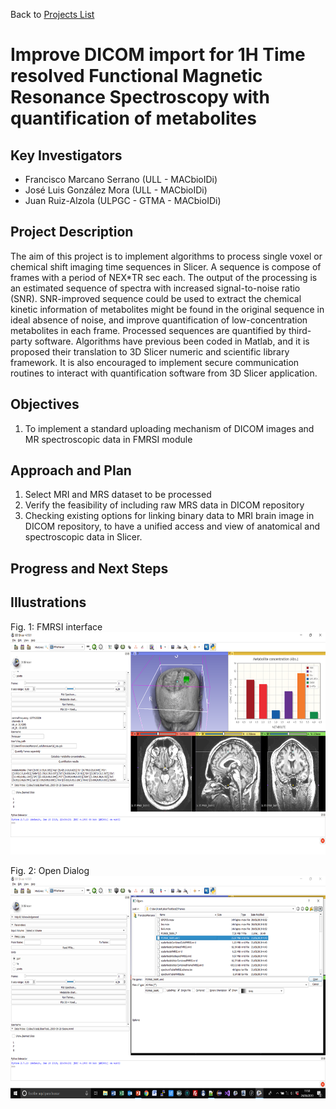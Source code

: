 Back to [Projects List](../../README.md#ProjectsList)

# Improve DICOM import for 1H Time resolved Functional Magnetic Resonance Spectroscopy with quantification of metabolites

## Key Investigators

- Francisco Marcano Serrano (ULL - MACbioIDi)
- José Luis González Mora (ULL - MACbioIDi)
- Juan Ruiz-Alzola (ULPGC - GTMA - MACbioIDi)

## Project Description

The aim of this project is to implement algorithms to process single voxel or chemical shift imaging time sequences in Slicer. A sequence is compose of frames with a period of NEX*TR sec each. The output of the processing is an estimated sequence of spectra with increased signal-to-noise ratio (SNR). SNR-improved sequence could be used to extract the chemical kinetic information of metabolites might be found in the original sequence in ideal absence of noise, and improve quantification of low-concentration metabolites in each frame. Processed sequences are quantified by third-party software.
Algorithms have previous been coded in Matlab, and it is proposed their translation to 3D Slicer numeric and scientific library framework. It is also encouraged to implement secure communication routines to interact with quantification software from 3D Slicer application.

## Objectives

1. To implement a standard uploading mechanism of DICOM images and MR spectroscopic data in FMRSI module 

## Approach and Plan

1. Select MRI and MRS dataset to be processed
2. Verify the feasibility of including raw MRS data in DICOM repository
2. Checking existing options for linking binary data to MRI brain image in DICOM repository, to have a unified access and view of anatomical and spectroscopic data in Slicer.


## Progress and Next Steps



## Illustrations
Fig. 1: FMRSI interface
<img src="Diapositiva1.png" width="652" height="356"> 

Fig. 2: Open Dialog
<img src="Diapositiva2.png" width="652" height="356"> 
